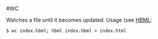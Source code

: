#WC

Watches a file until it becomes updated. Usage (see [HBML](https://github.com/czipperz/hbml):

	$ wc index.hbml; hbml index.hbml > index.html

